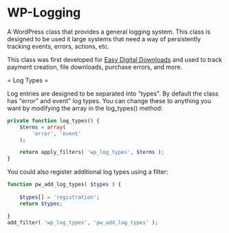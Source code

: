 WP-Logging
==========

A WordPress class that provides a general logging system. This class is designed to be used it large systems that need a way of persistently tracking events, errors, actions, etc.

This class was first developed for [Easy Digital Downloads](https://github.com/pippinsplugins/Easy-Digital-Downloads/) and used to track payment creation, file downloads, purchase errors, and more.

= Log Types =

Log entries are designed to be separated into "types". By default the class has "error" and event" log types. You can change these to anything you want by modifying the array in the log_types() method:

```php
private function log_types() {
	$terms = array(
		'error', 'event'
	);

	return apply_filters( 'wp_log_types', $terms );
}
```

You could also register additional log types using a filter:

```php
function pw_add_log_types( $types ) {
	
	$types[] = 'registration';
	return $types;

}
add_filter( 'wp_log_types', 'pw_add_log_types' );
```